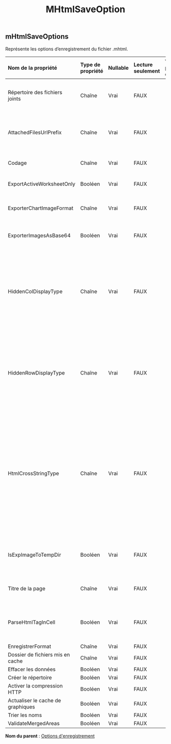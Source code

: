﻿---
title: MHtmlSaveOption
second_title: Aspose.Cells Cloud Documen
type: docs
url: /fr/specification/model/mhtmlsaveoptions/
description: "Aspose.Cells Spécification du modèle cloud : MHtmlSaveOptions. Gérez sans effort Excel et d'autres feuilles de calcul avec des fonctionnalités telles que l'ouverture, la génération, l'édition, le fractionnement, la fusion, la comparaison et la conversion."
kwords: Excel, Office, feuille de calcul, Cloud REST API, MHtmlSaveOptions
weight: 50
---
## **mHtmlSaveOptions**

 Représente les options d’enregistrement du fichier .mhtml.

| Nom de la propriété| Type de propriété| Nullable| Lecture seulement| Valeur par défaut| Description|
|:- |:- |:- |:- |:- |:- |
| Répertoire des fichiers joints| Chaîne| Vrai| FAUX|| Le répertoire dans lequel les fichiers joints seront enregistrés. Uniquement pour l'enregistrement dans un flux HTML.|
| AttachedFilesUrlPrefix| Chaîne| Vrai| FAUX||Spécifiez le préfixe Url des fichiers joints tels que l'image dans le fichier HTML. Uniquement pour l'enregistrement dans un flux HTML.|
| Codage| Chaîne| Vrai| FAUX|| S’il n’est pas défini, utilisez Encoding.UTF8 comme type d’encodage par défaut.|
| ExportActiveWorksheetOnly| Booléen| Vrai| FAUX|| Indique si vous exportez l’intégralité du classeur vers un fichier HTML.|
| ExporterChartImageFormat| Chaîne| Vrai| FAUX|| Obtenez ou définissez le format de l'image du graphique avant de l'exporter|
| ExporterImagesAsBase64| Booléen| Vrai| FAUX|| Spécifie si les images sont enregistrées au format Base64 au format HTML, MHTML ou EPUB.|
| HiddenColDisplayType| Chaîne| Vrai| FAUX|| Colonne cachée (la largeur de cette colonne est de 0) dans Excel, avant de l'enregistrer au format HTML, si HtmlHiddenColDisplayType est "Supprimer", la colonne masquée ne sera pas affichée, si la valeur est "Cachée", la colonne sera affichée, mais était masqué, la valeur par défaut est "Caché"|
| HiddenRowDisplayType| Chaîne| Vrai| FAUX||Ligne cachée (la hauteur de cette ligne est 0) dans Excel, avant de l'enregistrer au format HTML, si HtmlHiddenRowDisplayType est "Supprimer", la ligne cachée ne serait pas affichée, si la valeur est "Cachée", la ligne serait affichée, mais était masqué, la valeur par défaut est "Caché"|
| HtmlCrossStringType| Chaîne| Vrai| FAUX|| Indique si une chaîne inter-cellules sera affichée de la même manière que MS Excel lors de l'enregistrement d'un fichier Excel au format html. Par défaut, la valeur est Default, donc pour les chaînes inter-cellules, il y a peu de différence entre les fichiers HTML créés par Aspose.Cells et MS Excel. Mais les performances de création de fichiers HTML volumineux, en définissant la valeur sur Cross, seraient plusieurs fois plus rapides que en le définissant sur Default ou Fit2Cell.|
| IsExpImageToTempDir| Booléen| Vrai| FAUX|| Indique si vous exportez les fichiers image vers le répertoire temporaire. Uniquement pour l'enregistrement dans un flux HTML.|
| Titre de la page| Chaîne| Vrai| FAUX||Le titre de la page html. Uniquement pour l'enregistrement dans un flux HTML.|
| ParseHtmlTagInCell| Booléen| Vrai| FAUX|| Analyser la balise HTML dans la cellule, comme, en tant que valeur de cellule, ou en tant que balise HTML, la valeur par défaut est vraie|
| EnregistrerFormat| Chaîne| Vrai| FAUX|||
| Dossier de fichiers mis en cache| Chaîne| Vrai| FAUX|||
| Effacer les données| Booléen| Vrai| FAUX|||
| Créer le répertoire| Booléen| Vrai| FAUX|||
| Activer la compression HTTP| Booléen| Vrai| FAUX|||
| Actualiser le cache de graphiques| Booléen| Vrai| FAUX|||
| Trier les noms| Booléen| Vrai| FAUX|||
| ValidateMergedAreas| Booléen| Vrai| FAUX|||

**Nom du parent** : [Options d'enregistrement](/specification/model/saveoptions)

